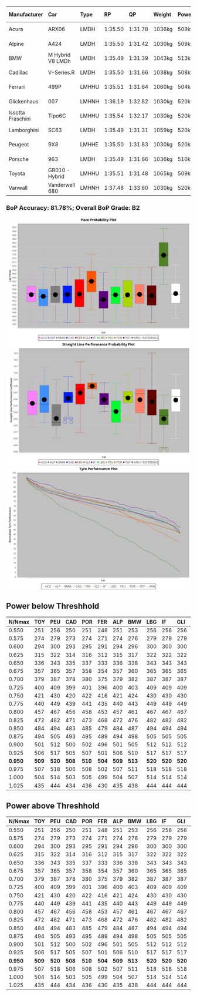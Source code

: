 |Manufacturer|Car|Type|RP|QP|Weight|Power¹|Threshhold|PINC|Power²|E/Stint|AVG Vmax|FDS|RDLC|L/Stint|BOP-Grade|ModelAccuracy|ModelPoints|Match%|
|:-|:-|:-|:-|:-|:-|:-|:-|:-|:-|:-|:-|:-|:-|:-|:-|:-|:-|:-|
|Acura|ARX06|LMDH|1:35.50|1:31.78|1036kg|509kw|210.0kph|0%|509kw|901MJ|291.16kph-307.15kph|-|1.02|37|-C2|100.00%|995|74.71%|
|Alpine|A424|LMDH|1:35.50|1:31.42|1030kg|509kw|210.0kph|0%|509kw|899MJ|292.32kph-311.38kph|-|1.03|37|~A1|81.46%|523|98.33%|
|BMW|M Hybrid V8 LMDh|LMDH|1:35.49|1:31.39|1043kg|513kw|210.0kph|0%|513kw|897MJ|288.18kph-309.99kph|-|1.02|37|-B1|98.60%|1690|88.32%|
|Cadillac|V-Series.R|LMDH|1:35.50|1:31.66|1038kg|508kw|210.0kph|0%|508kw|882MJ|286.90kph-309.37kph|-|1.02|37|-A2|98.38%|1765|90.03%|
|Ferrari|499P|LMHHU|1:35.51|1:31.64|1060kg|504kw|210.0kph|0%|504kw|886MJ|289.88kph-310.54kph|190kph|1.03|37|-A2|92.24%|2247|93.31%|
|Glickenhaus|007|LMHNH|1:36.19|1:32.82|1030kg|520kw|210.0kph|0%|520kw|913MJ|297.07kph-308.06kph|-|0.96|37|+D2|96.18%|554|62.54%|
|Issotta Fraschini|Tipo6C|LMHHU|1:35.54|1:32.17|1030kg|520kw|210.0kph|0%|520kw|917MJ|294.85kph-304.71kph|170kph|1.08|37|+A2|66.67%|96|92.75%|
|Lamborghini|SC63|LMDH|1:35.49|1:31.31|1059kg|520kw|210.0kph|0%|520kw|901MJ|289.36kph-306.15kph|-|1.03|37|-B1|96.77%|419|89.65%|
|Peugeot|9X8|LMHHE|1:35.50|1:31.83|1030kg|520kw|210.0kph|0%|520kw|910MJ|289.24kph-310.97kph|120kph|1.03|37|-A2|87.65%|1795|94.84%|
|Porsche|963|LMDH|1:35.49|1:31.66|1036kg|510kw|210.0kph|0%|510kw|892MJ|288.90kph-310.56kph|-|1.02|37|-B1|96.81%|5438|89.74%|
|Toyota|GR010 - Hybrid|LMHHU|1:35.51|1:31.48|1065kg|509kw|210.0kph|0%|509kw|901MJ|287.61kph-317.08kph|190kph|1.03|37|~A1|86.04%|1751|96.69%|
|Vanwall|Vanderwell 680|LMHNH|1:37.48|1:33.60|1030kg|520kw|210.0kph|0%|520kw|901MJ|283.54kph-304.47kph|-|1.01|37|+Ω1|91.42%|501|10.50%|

### BoP Accuracy: 81.78%; Overall BoP Grade: B2
![](BOP/WECTEC/IMOLA/BASIC/IMG/AUTO.png)![](BOP/WECTEC/IMOLA/BASIC/IMG/AUTO_sp.png)![](BOP/WECTEC/IMOLA/BASIC/IMG/AUTO_tw.png)
## Power below Threshhold
|N/Nmax|TOY|PEU|CAD|POR|FER|ALP|BMW|LBG|IF|GLI|VAN|ACU|
|:-|:-|:-|:-|:-|:-|:-|:-|:-|:-|:-|:-|:-|
|0.550|251|256|250|251|248|251|253|256|256|256|256|251|
|0.575|274|279|273|274|271|274|276|279|279|279|279|274|
|0.600|294|300|293|295|291|294|296|300|300|300|300|294|
|0.625|315|322|314|316|312|315|317|322|322|322|322|315|
|0.650|336|343|335|337|333|336|338|343|343|343|343|336|
|0.675|357|365|357|358|354|357|360|365|365|365|365|357|
|0.700|379|387|378|380|375|379|382|387|387|387|387|379|
|0.725|400|409|399|401|396|400|403|409|409|409|409|400|
|0.750|421|430|420|422|416|421|424|430|430|430|430|421|
|0.775|440|449|439|441|435|440|443|449|449|449|449|440|
|0.800|457|467|456|458|453|457|461|467|467|467|467|457|
|0.825|472|482|471|473|468|472|476|482|482|482|482|472|
|0.850|484|494|483|485|479|484|487|494|494|494|494|484|
|0.875|494|505|493|495|489|494|498|505|505|505|505|494|
|0.900|501|512|500|502|496|501|505|512|512|512|512|501|
|0.925|506|517|505|507|501|506|510|517|517|517|517|506|
|**0.950**|**509**|**520**|**508**|**510**|**504**|**509**|**513**|**520**|**520**|**520**|**520**|**509**|
|0.975|507|518|506|508|502|507|511|518|518|518|518|507|
|1.000|504|514|503|505|499|504|507|514|514|514|514|504|
|1.025|435|444|434|436|430|435|438|444|444|444|444|435|

## Power above Threshhold
|N/Nmax|TOY|PEU|CAD|POR|FER|ALP|BMW|LBG|IF|GLI|VAN|ACU|
|:-|:-|:-|:-|:-|:-|:-|:-|:-|:-|:-|:-|:-|
|0.550|251|256|250|251|248|251|253|256|256|256|256|251|
|0.575|274|279|273|274|271|274|276|279|279|279|279|274|
|0.600|294|300|293|295|291|294|296|300|300|300|300|294|
|0.625|315|322|314|316|312|315|317|322|322|322|322|315|
|0.650|336|343|335|337|333|336|338|343|343|343|343|336|
|0.675|357|365|357|358|354|357|360|365|365|365|365|357|
|0.700|379|387|378|380|375|379|382|387|387|387|387|379|
|0.725|400|409|399|401|396|400|403|409|409|409|409|400|
|0.750|421|430|420|422|416|421|424|430|430|430|430|421|
|0.775|440|449|439|441|435|440|443|449|449|449|449|440|
|0.800|457|467|456|458|453|457|461|467|467|467|467|457|
|0.825|472|482|471|473|468|472|476|482|482|482|482|472|
|0.850|484|494|483|485|479|484|487|494|494|494|494|484|
|0.875|494|505|493|495|489|494|498|505|505|505|505|494|
|0.900|501|512|500|502|496|501|505|512|512|512|512|501|
|0.925|506|517|505|507|501|506|510|517|517|517|517|506|
|**0.950**|**509**|**520**|**508**|**510**|**504**|**509**|**513**|**520**|**520**|**520**|**520**|**509**|
|0.975|507|518|506|508|502|507|511|518|518|518|518|507|
|1.000|504|514|503|505|499|504|507|514|514|514|514|504|
|1.025|435|444|434|436|430|435|438|444|444|444|444|435|
